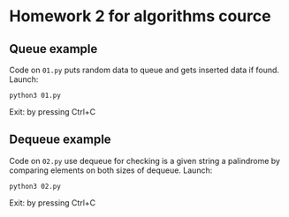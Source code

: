 # Homework 2 for algorithms cource 

## Queue example 
Code on `01.py` puts random data to queue and gets inserted data if found. 
Launch:
```
python3 01.py
```
Exit: by pressing Ctrl+C

## Dequeue example 
Code on `02.py` use dequeue for checking is a given string a palindrome by comparing elements on both sizes of dequeue.
Launch:
```
python3 02.py
```
Exit: by pressing Ctrl+C